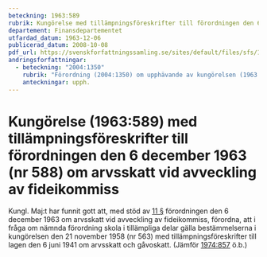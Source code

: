 ```yaml
---
beteckning: 1963:589
rubrik: Kungörelse med tillämpningsföreskrifter till förordningen den 6 december 1963 (nr 588) om arvsskatt vid avveckling av fideikommiss
departement: Finansdepartementet
utfardad_datum: 1963-12-06
publicerad_datum: 2008-10-08
pdf_url: https://svenskforfattningssamling.se/sites/default/files/sfs/1963-12/SFS1963-589.pdf
andringsforfattningar:
  - beteckning: "2004:1350"
    rubrik: "Förordning (2004:1350) om upphävande av kungörelsen (1963:589) med tillämpningsföreskrifter till förordningen den 6 december 1963 (nr 588) om arvsskatt vid avveckling av fideikommiss"
    anteckningar: upph.
---
```


# Kungörelse (1963:589) med tillämpningsföreskrifter till förordningen den 6 december 1963 (nr 588) om arvsskatt vid avveckling av fideikommiss

Kungl. Maj:t har funnit gott att, med stöd av [11 §](#11) förordningen den 6 december 1963 om arvsskatt vid avveckling av fideikommiss, förordna, att i fråga om nämnda förordning skola i tillämpliga delar gälla bestämmelserna i kungörelsen den 21 november 1958 (nr 563) med tillämpningsföreskrifter till lagen den 6 juni 1941 om arvsskatt och gåvoskatt. (Jämför [1974:857](https://selex.se/eli/sfs/1974/857) ö.b.)